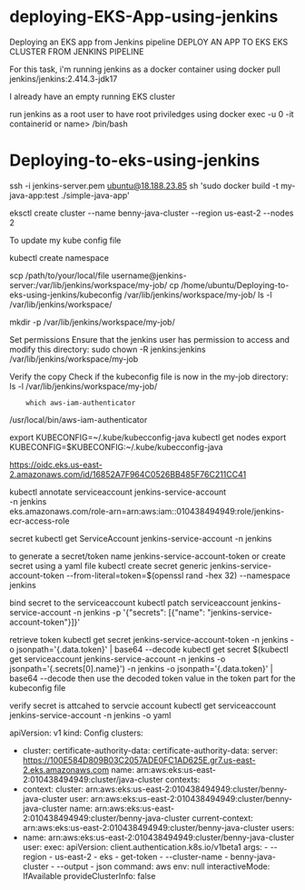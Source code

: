 # deploying-EKS-App-using-jenkins
Deploying an EKS app from Jenkins pipeline 
DEPLOY AN APP TO EKS EKS CLUSTER FROM JENKINS PIPELINE


For this task, i'm running jenkins as a docker container using 
docker pull jenkins/jenkins:2.414.3-jdk17

I already have an empty running EKS cluster 

run jenkins as a root user to have root priviledges using docker exec -u 0 -it
containerid or name> /bin/bash
# Deploying-to-eks-using-jenkins




ssh -i jenkins-server.pem ubuntu@18.188.23.85
sh 'sudo docker build -t my-java-app:test ./simple-java-app'


eksctl create cluster --name benny-java-cluster --region us-east-2 --nodes 2

To update my kube config file 




kubectl create namespace <namespace-name>

scp /path/to/your/local/file username@jenkins-server:/var/lib/jenkins/workspace/my-job/
cp /home/ubuntu/Deploying-to-eks-using-jenkins/kubeconfig /var/lib/jenkins/workspace/my-job/
ls -l /var/lib/jenkins/workspace/



mkdir -p /var/lib/jenkins/workspace/my-job/


Set permissions
Ensure that the jenkins user has permission to access and modify this directory:
sudo chown -R jenkins:jenkins /var/lib/jenkins/workspace/my-job


Verify the copy
Check if the kubeconfig file is now in the my-job directory:
ls -l /var/lib/jenkins/workspace/my-job/




        which aws-iam-authenticator
/usr/local/bin/aws-iam-authenticator


export KUBECONFIG=~/.kube/kubecconfig-java
kubectl get nodes
export KUBECONFIG=$KUBECONFIG:~/.kube/kubecconfig-java

https://oidc.eks.us-east-2.amazonaws.com/id/16852A7F964C0526BB485F76C211CC41


kubectl annotate serviceaccount jenkins-service-account \
  -n jenkins \
  eks.amazonaws.com/role-arn=arn:aws:iam::010438494949:role/jenkins-ecr-access-role


secret
 kubectl get ServiceAccount jenkins-service-account -n jenkins

 to generate a secret/token name jenkins-service-account-token or create secret using a yaml file 
 kubectl create secret generic jenkins-service-account-token --from-literal=token=$(openssl rand -hex 32) --namespace jenkins

 bind secret to the serviceaccount
kubectl patch serviceaccount jenkins-service-account -n jenkins -p '{"secrets": [{"name": "jenkins-service-account-token"}]}'

retrieve token 
kubectl get secret jenkins-service-account-token -n jenkins -o jsonpath='{.data.token}' | base64 --decode
kubectl get secret $(kubectl get serviceaccount jenkins-service-account -n jenkins -o jsonpath='{.secrets[0].name}') -n jenkins -o jsonpath='{.data.token}' | base64 --decode
 then use the decoded token value in the token part for the kubeconfig file 

verify secret is attcahed to servcie account 
kubectl get serviceaccount jenkins-service-account -n jenkins -o yaml







apiVersion: v1
kind: Config
clusters:
- cluster:
    certificate-authority-data: certificate-authority-data: 
    server:   https://100E584D809B03C2057ADE0FC1AD625E.gr7.us-east-2.eks.amazonaws.com
  name: arn:aws:eks:us-east-2:010438494949:cluster/java-cluster
contexts:
- context:
    cluster: arn:aws:eks:us-east-2:010438494949:cluster/benny-java-cluster
    user: arn:aws:eks:us-east-2:010438494949:cluster/benny-java-cluster
  name: arn:aws:eks:us-east-2:010438494949:cluster/benny-java-cluster
current-context: arn:aws:eks:us-east-2:010438494949:cluster/benny-java-cluster
users:
- name: arn:aws:eks:us-east-2:010438494949:cluster/benny-java-cluster
  user:
    exec:
      apiVersion: client.authentication.k8s.io/v1beta1
      args:
      - --region
      - us-east-2
      - eks
      - get-token
      - --cluster-name
      - benny-java-cluster
      - --output
      - json
      command: aws
      env: null
      interactiveMode: IfAvailable
      provideClusterInfo: false
      